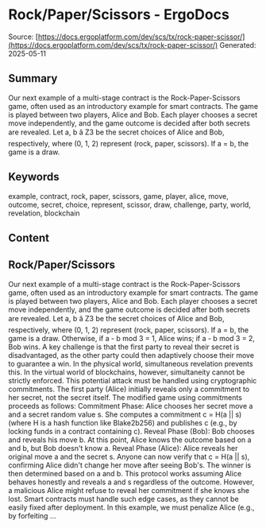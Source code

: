 # Rock/Paper/Scissors - ErgoDocs
Source: [https://docs.ergoplatform.com/dev/scs/tx/rock-paper-scissor/](https://docs.ergoplatform.com/dev/scs/tx/rock-paper-scissor/)
Generated: 2025-05-11

## Summary
Our next example of a multi-stage contract is the Rock-Paper-Scissors game, often used as an introductory example for smart contracts. The game is played between two players, Alice and Bob. Each player chooses a secret move independently, and the game outcome is decided after both secrets are revealed. Let a, b â Z3 be the secret choices of Alice and Bob, respectively, where (0, 1, 2) represent (rock, paper, scissors). If a = b, the game is a draw.

## Keywords
example, contract, rock, paper, scissors, game, player, alice, move, outcome, secret, choice, represent, scissor, draw, challenge, party, world, revelation, blockchain

## Content
## Rock/Paper/Scissors
Our next example of a multi-stage contract is the Rock-Paper-Scissors game, often used as an introductory example for smart contracts. The game is played between two players, Alice and Bob. Each player chooses a secret move independently, and the game outcome is decided after both secrets are revealed.
Let a, b â Z3 be the secret choices of Alice and Bob, respectively, where (0, 1, 2) represent (rock, paper, scissors). If a = b, the game is a draw. Otherwise, if a - b mod 3 = 1, Alice wins; if a - b mod 3 = 2, Bob wins. A key challenge is that the first party to reveal their secret is disadvantaged, as the other party could then adaptively choose their move to guarantee a win. In the physical world, simultaneous revelation prevents this. In the virtual world of blockchains, however, simultaneity cannot be strictly enforced. This potential attack must be handled using cryptographic commitments. The first party (Alice) initially reveals only a commitment to her secret, not the secret itself.
The modified game using commitments proceeds as follows:
Commitment Phase: Alice chooses her secret move a and a secret random value s. She computes a commitment c = H(a || s) (where H is a hash function like Blake2b256) and publishes c (e.g., by locking funds in a contract containing c).
Reveal Phase (Bob): Bob chooses and reveals his move b. At this point, Alice knows the outcome based on a and b, but Bob doesn't know a.
Reveal Phase (Alice): Alice reveals her original move a and the secret s. Anyone can now verify that c = H(a || s), confirming Alice didn't change her move after seeing Bob's. The winner is then determined based on a and b.
This protocol works assuming Alice behaves honestly and reveals a and s regardless of the outcome. However, a malicious Alice might refuse to reveal her commitment if she knows she lost. Smart contracts must handle such edge cases, as they cannot be easily fixed after deployment. In this example, we must penalize Alice (e.g., by forfeiting ...
